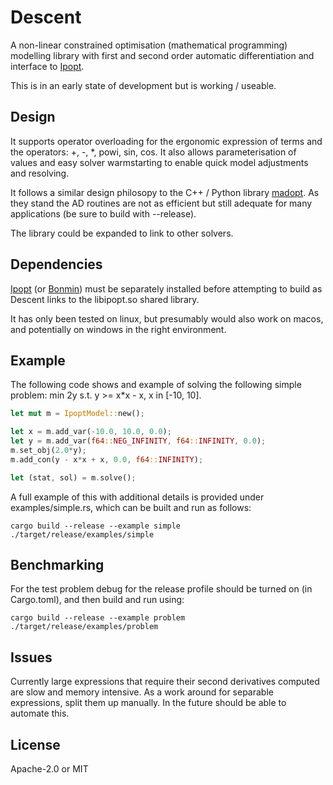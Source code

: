 # Descent

A non-linear constrained optimisation (mathematical programming) modelling
library with first and second order automatic differentiation and interface to
[Ipopt](https://projects.coin-or.org/Ipopt).

This is in an early state of development but is working / useable.

## Design

It supports operator overloading for the ergonomic expression of terms and the
operators: +, -, \*, powi, sin, cos. It also allows parameterisation of values
and easy solver warmstarting to enable quick model adjustments and resolving.

It follows a similar design philosopy to the C++ / Python library
[madopt](https://github.com/stanle/madopt). As they stand the AD routines are
not as efficient but still adequate for many applications (be sure to build
with --release).

The library could be expanded to link to other solvers.

## Dependencies

[Ipopt](https://projects.coin-or.org/Ipopt) (or
[Bonmin](https://projects.coin-or.org/Bonmin)) must be separately installed
before attempting to build as Descent links to the libipopt.so shared library.

It has only been tested on linux, but presumably would also work on macos, and
potentially on windows in the right environment.

## Example

The following code shows and example of solving the following simple problem:
min 2y s.t. y >= x*x - x, x in \[-10, 10\].

```rust
let mut m = IpoptModel::new();

let x = m.add_var(-10.0, 10.0, 0.0);
let y = m.add_var(f64::NEG_INFINITY, f64::INFINITY, 0.0);
m.set_obj(2.0*y);
m.add_con(y - x*x + x, 0.0, f64::INFINITY);

let (stat, sol) = m.solve();
```

A full example of this with additional details is provided under
examples/simple.rs, which can be built and run as follows:

```
cargo build --release --example simple
./target/release/examples/simple
```

## Benchmarking

For the test problem debug for the release profile should be turned on (in
Cargo.toml), and then build and run using:

```
cargo build --release --example problem
./target/release/examples/problem
```

## Issues

Currently large expressions that require their second derivatives computed are
slow and memory intensive. As a work around for separable expressions, split
them up manually. In the future should be able to automate this.

## License

Apache-2.0 or MIT
